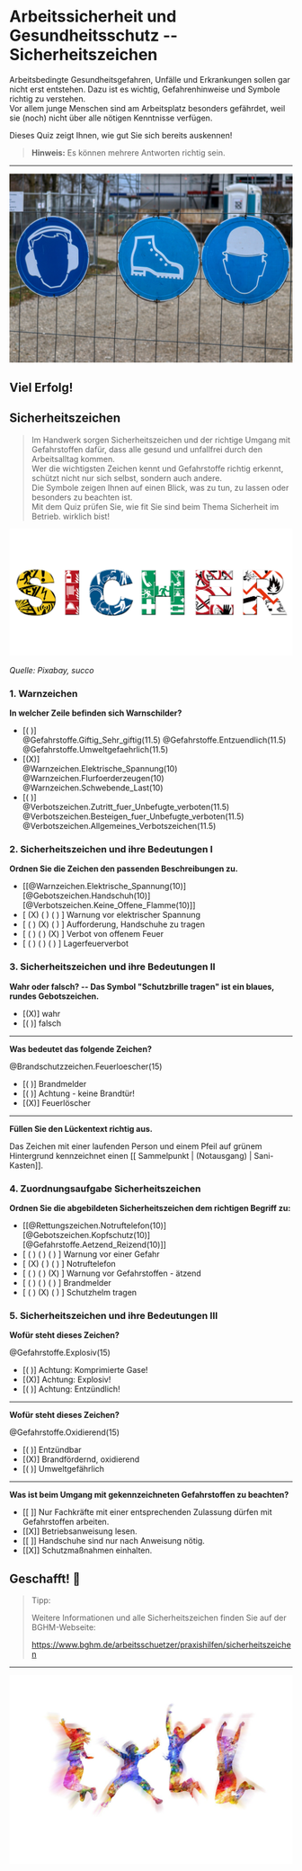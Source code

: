 <!--

author:    Hilke Domsch; Volker Göhler
email:     hilke.domsch@gkz-ev.de

version:   0.0.8
language:  de
narrator:  Deutsch Female

edit:      true
date:      2025-07-21

icon:      https://raw.githubusercontent.com/Ifi-DiAgnostiK-Project/LiaScript-Courses/refs/heads/main/img/Logo_234px.png
logo:      https://upload.wikimedia.org/wikipedia/commons/thumb/0/00/ISO_7010_W002.svg/2560px-ISO_7010_W002.svg.png

comment:   Arbeitssicherheit & Gesundheitsschutz

attribute: Sicherheitszeichen von [Berufsgenossenschaft Holz und Metall](https://www.bghm.de/arbeitsschuetzer/praxishilfen/sicherheitszeichen)

link:      style.css
import:    https://raw.githubusercontent.com/Ifi-DiAgnostiK-Project/LiaScript_DragAndDrop_Template/refs/heads/main/README.md
           https://raw.githubusercontent.com/Ifi-DiAgnostiK-Project/Piktogramme/refs/heads/main/makros.md
           https://raw.githubusercontent.com/Ifi-DiAgnostiK-Project/LiaScript_ImageQuiz/refs/heads/main/README.md

title:     Sicherheitszeichen

tags:      [ Arbeitssicherheit, Sicherheitszeichen, Arbeits-_und_Gesundheitsschutz ]

-->

# Arbeitssicherheit und Gesundheitsschutz -- Sicherheitszeichen

Arbeitsbedingte Gesundheitsgefahren, Unfälle und Erkrankungen sollen gar nicht erst entstehen.
Dazu ist es wichtig, Gefahrenhinweise und Symbole richtig zu verstehen.\
Vor allem junge Menschen sind am Arbeitsplatz besonders gefährdet, weil sie (noch) nicht über alle nötigen Kenntnisse verfügen.

Dieses Quiz zeigt Ihnen, wie gut Sie sich bereits auskennen!

> __Hinweis:__ Es können mehrere Antworten richtig sein.

-------------------

![Arbeitsschutz](https://raw.githubusercontent.com/Ifi-DiAgnostiK-Project/LiaScript-Courses/refs/heads/main/courses/img/schilder_an_zaun.jpg "_Quelle: Pixabay, planet-fox_")<!-- style="max-width: 700px; width: 100%" -->

<!-- class="highlight"-->
Viel Erfolg!
------------

## Sicherheitszeichen

>Im Handwerk sorgen Sicherheitszeichen und der richtige Umgang mit Gefahrstoffen dafür, dass alle gesund und unfallfrei durch den Arbeitsalltag kommen.  <br> Wer die wichtigsten Zeichen kennt und Gefahrstoffe richtig erkennt, schützt nicht nur sich selbst, sondern auch andere. <br> Die Symbole zeigen Ihnen auf einen Blick, was zu tun, zu lassen oder besonders zu beachten ist.  <br> Mit dem Quiz prüfen Sie, wie fit Sie sind beim Thema Sicherheit im Betrieb. wirklich bist!<br>

![Sicher](img/sicher_aus_schildern.jpg)<!-- style="width: 700px" -->

_Quelle: Pixabay, succo_



### 1. Warnzeichen

<!--style="color:blue; font-weight: bolder"-->
__In welcher Zeile befinden sich Warnschilder?__

- [( )] <div class="group" style="min-width: 500px"> @Gefahrstoffe.Giftig_Sehr_giftig(11.5) @Gefahrstoffe.Entzuendlich(11.5) @Gefahrstoffe.Umweltgefaehrlich(11.5) </div>
- [(X)] <div class="group" style="min-width: 500px"> @Warnzeichen.Elektrische_Spannung(10) @Warnzeichen.Flurfoerderzeugen(10) @Warnzeichen.Schwebende_Last(10) </div>
- [( )] <div class="group" style="min-width: 500px"> @Verbotszeichen.Zutritt_fuer_Unbefugte_verboten(11.5) @Verbotszeichen.Besteigen_fuer_Unbefugte_verboten(11.5) @Verbotszeichen.Allgemeines_Verbotszeichen(11.5) </div>



### 2. Sicherheitszeichen und ihre Bedeutungen I

<!-- class="highlight" -->
__Ordnen Sie die Zeichen den passenden Beschreibungen zu.__

<!--
data-randomize
data-show-partial-solution
-->
- [[@Warnzeichen.Elektrische_Spannung(10)] [@Gebotszeichen.Handschuh(10)] [@Verbotszeichen.Keine_Offene_Flamme(10)]]
- [ (X) ( ) ( ) ]  Warnung vor elektrischer Spannung
- [ ( ) (X) ( ) ]  Aufforderung, Handschuhe zu tragen
- [ ( ) ( ) (X) ]  Verbot von offenem Feuer
- [ ( ) ( ) ( ) ]  Lagerfeuerverbot


### 3. Sicherheitszeichen und ihre Bedeutungen II

<!-- class="highlight" -->
__Wahr oder falsch? -- Das Symbol "Schutzbrille tragen" ist ein blaues, rundes Gebotszeichen.__

<!-- data-randomize -->
- [(X)] wahr
- [( )] falsch

----

<!-- class="highlight" -->
__Was bedeutet das folgende Zeichen?__


<section class="flex-container">
<div class="flex-child">

@Brandschutzzeichen.Feuerloescher(15)

</div>
<div class="flex-child">

<!-- data-randomize -->
- [( )] Brandmelder
- [( )] Achtung - keine Brandtür!
- [(X)] Feuerlöscher

</div>
</section>

----

<!-- class="highlight" -->
__Füllen Sie den Lückentext richtig aus.__

Das Zeichen mit einer laufenden Person und einem Pfeil auf grünem Hintergrund kennzeichnet einen [[ Sammelpunkt | (Notausgang) | Sani-Kasten]].

### 4. Zuordnungsaufgabe Sicherheitszeichen

<!-- class="highlight" -->
__Ordnen Sie die abgebildeten Sicherheitszeichen dem richtigen Begriff zu:__

<!-- data-randomize -->
- [[@Rettungszeichen.Notruftelefon(10)] [@Gebotszeichen.Kopfschutz(10)] [@Gefahrstoffe.Aetzend_Reizend(10)]]
- [ ( ) ( ) ( ) ]  Warnung vor einer Gefahr
- [ (X) ( ) ( ) ]  Notruftelefon
- [ ( ) ( ) (X) ]  Warnung vor Gefahrstoffen - ätzend
- [ ( ) ( ) ( ) ]  Brandmelder
- [ ( ) (X) ( ) ]  Schutzhelm tragen


### 5. Sicherheitszeichen und ihre Bedeutungen III

<!-- class="highlight" -->
__Wofür steht dieses Zeichen?__

<section class="flex-container">
<div class="flex-child-2">

@Gefahrstoffe.Explosiv(15)

</div>
<div class="flex-child">

<!-- data-randomize -->
- [( )] Achtung: Komprimierte Gase!
- [(X)] Achtung: Explosiv!
- [( )] Achtung: Entzündlich!

</div>
</section>

---

<!-- class="highlight" -->
__Wofür steht dieses Zeichen?__


<section class="flex-container">
<div class="flex-child-2">

@Gefahrstoffe.Oxidierend(15)

</div>
<div class="flex-child">

<!-- data-randomize -->
- [( )] Entzündbar
- [(X)] Brandfördernd, oxidierend
- [( )] Umweltgefährlich

</div>
</section>

---

<!-- class="highlight" -->
__Was ist beim Umgang mit gekennzeichneten Gefahrstoffen zu beachten?__

<!-- data-randomize -->
- [[ ]] Nur Fachkräfte mit einer entsprechenden Zulassung dürfen mit Gefahrstoffen arbeiten.
- [[X]] Betriebsanweisung lesen.
- [[ ]] Handschuhe sind nur nach Anweisung nötig.
- [[X]] Schutzmaßnahmen einhalten.


## Geschafft! 🙌

<!-- class="highlight" style="font-size: large"-->
> Tipp:
>
> Weitere Informationen und alle Sicherheitszeichen finden Sie auf der BGHM-Webseite:
>
> https://www.bghm.de/arbeitsschuetzer/praxishilfen/sicherheitszeichen

--------------------

![Jubel](https://raw.githubusercontent.com/Ifi-DiAgnostiK-Project/LiaScript-Courses/refs/heads/main/courses/img/colorfull_jumping.jpg "_Quelle: Pixabay, geralt_")

